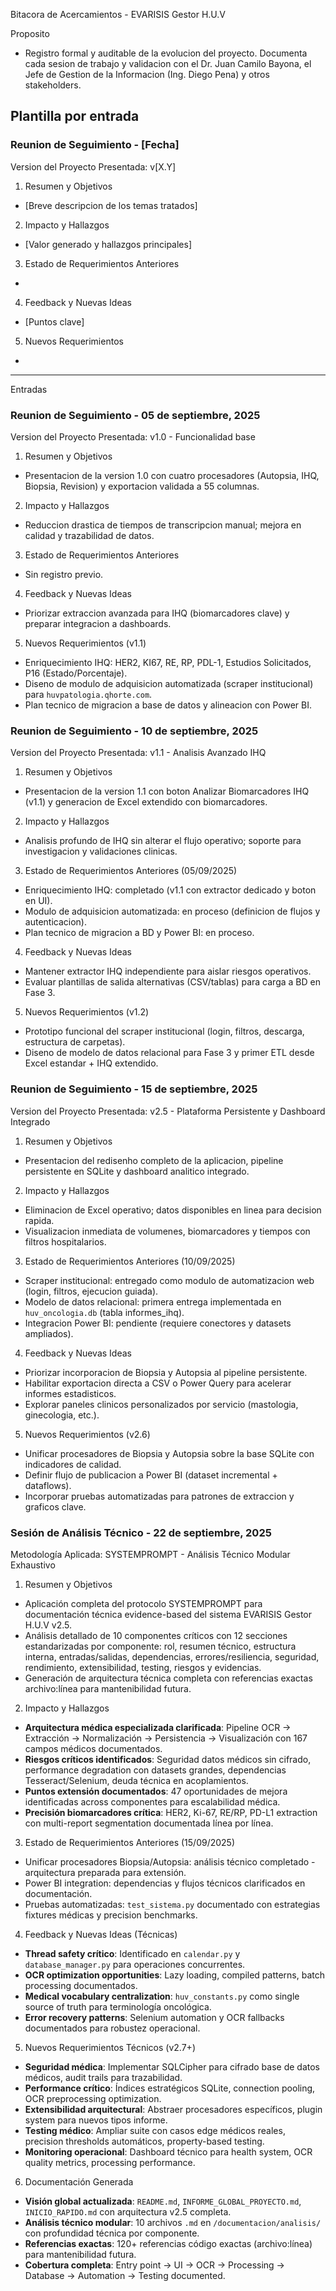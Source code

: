 Bitacora de Acercamientos - EVARISIS Gestor H.U.V

Proposito
- Registro formal y auditable de la evolucion del proyecto. Documenta cada sesion de trabajo y validacion con el Dr. Juan Camilo Bayona, el Jefe de Gestion de la Informacion (Ing. Diego Pena) y otros stakeholders.

Plantilla por entrada
---
### Reunion de Seguimiento - [Fecha]
Version del Proyecto Presentada: v[X.Y]

1. Resumen y Objetivos
- [Breve descripcion de los temas tratados]

2. Impacto y Hallazgos
- [Valor generado y hallazgos principales]

3. Estado de Requerimientos Anteriores
- [Requerimiento]: [Estado]

4. Feedback y Nuevas Ideas
- [Puntos clave]

5. Nuevos Requerimientos
- [Requerimiento]: [Descripcion]
---

Entradas

### Reunion de Seguimiento - 05 de septiembre, 2025
Version del Proyecto Presentada: v1.0 - Funcionalidad base

1. Resumen y Objetivos
- Presentacion de la version 1.0 con cuatro procesadores (Autopsia, IHQ, Biopsia, Revision) y exportacion validada a 55 columnas.

2. Impacto y Hallazgos
- Reduccion drastica de tiempos de transcripcion manual; mejora en calidad y trazabilidad de datos.

3. Estado de Requerimientos Anteriores
- Sin registro previo.

4. Feedback y Nuevas Ideas
- Priorizar extraccion avanzada para IHQ (biomarcadores clave) y preparar integracion a dashboards.

5. Nuevos Requerimientos (v1.1)
- Enriquecimiento IHQ: HER2, KI67, RE, RP, PDL-1, Estudios Solicitados, P16 (Estado/Porcentaje).
- Diseno de modulo de adquisicion automatizada (scraper institucional) para `huvpatologia.qhorte.com`.
- Plan tecnico de migracion a base de datos y alineacion con Power BI.

### Reunion de Seguimiento - 10 de septiembre, 2025
Version del Proyecto Presentada: v1.1 - Analisis Avanzado IHQ

1. Resumen y Objetivos
- Presentacion de la version 1.1 con boton Analizar Biomarcadores IHQ (v1.1) y generacion de Excel extendido con biomarcadores.

2. Impacto y Hallazgos
- Analisis profundo de IHQ sin alterar el flujo operativo; soporte para investigacion y validaciones clinicas.

3. Estado de Requerimientos Anteriores (05/09/2025)
- Enriquecimiento IHQ: completado (v1.1 con extractor dedicado y boton en UI).
- Modulo de adquisicion automatizada: en proceso (definicion de flujos y autenticacion).
- Plan tecnico de migracion a BD y Power BI: en proceso.

4. Feedback y Nuevas Ideas
- Mantener extractor IHQ independiente para aislar riesgos operativos.
- Evaluar plantillas de salida alternativas (CSV/tablas) para carga a BD en Fase 3.

5. Nuevos Requerimientos (v1.2)
- Prototipo funcional del scraper institucional (login, filtros, descarga, estructura de carpetas).
- Diseno de modelo de datos relacional para Fase 3 y primer ETL desde Excel estandar + IHQ extendido.

### Reunion de Seguimiento - 15 de septiembre, 2025
Version del Proyecto Presentada: v2.5 - Plataforma Persistente y Dashboard Integrado

1. Resumen y Objetivos
- Presentacion del redisenho completo de la aplicacion, pipeline persistente en SQLite y dashboard analitico integrado.

2. Impacto y Hallazgos
- Eliminacion de Excel operativo; datos disponibles en linea para decision rapida.
- Visualizacion inmediata de volumenes, biomarcadores y tiempos con filtros hospitalarios.

3. Estado de Requerimientos Anteriores (10/09/2025)
- Scraper institucional: entregado como modulo de automatizacion web (login, filtros, ejecucion guiada).
- Modelo de datos relacional: primera entrega implementada en `huv_oncologia.db` (tabla informes_ihq).
- Integracion Power BI: pendiente (requiere conectores y datasets ampliados).

4. Feedback y Nuevas Ideas
- Priorizar incorporacion de Biopsia y Autopsia al pipeline persistente.
- Habilitar exportacion directa a CSV o Power Query para acelerar informes estadisticos.
- Explorar paneles clinicos personalizados por servicio (mastologia, ginecologia, etc.).

5. Nuevos Requerimientos (v2.6)
- Unificar procesadores de Biopsia y Autopsia sobre la base SQLite con indicadores de calidad.
- Definir flujo de publicacion a Power BI (dataset incremental + dataflows).
- Incorporar pruebas automatizadas para patrones de extraccion y graficos clave.

### Sesión de Análisis Técnico - 22 de septiembre, 2025
Metodología Aplicada: SYSTEMPROMPT - Análisis Técnico Modular Exhaustivo

1. Resumen y Objetivos
- Aplicación completa del protocolo SYSTEMPROMPT para documentación técnica evidence-based del sistema EVARISIS Gestor H.U.V v2.5.
- Análisis detallado de 10 componentes críticos con 12 secciones estandarizadas por componente: rol, resumen técnico, estructura interna, entradas/salidas, dependencias, errores/resiliencia, seguridad, rendimiento, extensibilidad, testing, riesgos y evidencias.
- Generación de arquitectura técnica completa con referencias exactas archivo:línea para mantenibilidad futura.

2. Impacto y Hallazgos
- **Arquitectura médica especializada clarificada**: Pipeline OCR → Extracción → Normalización → Persistencia → Visualización con 167 campos médicos documentados.
- **Riesgos críticos identificados**: Seguridad datos médicos sin cifrado, performance degradation con datasets grandes, dependencias Tesseract/Selenium, deuda técnica en acoplamientos.
- **Puntos extensión documentados**: 47 oportunidades de mejora identificadas across componentes para escalabilidad médica.
- **Precisión biomarcadores crítica**: HER2, Ki-67, RE/RP, PD-L1 extraction con multi-report segmentation documentada línea por línea.

3. Estado de Requerimientos Anteriores (15/09/2025)
- Unificar procesadores Biopsia/Autopsia: análisis técnico completado - arquitectura preparada para extensión.
- Power BI integration: dependencias y flujos técnicos clarificados en documentación.
- Pruebas automatizadas: `test_sistema.py` documentado con estrategias fixtures médicas y precision benchmarks.

4. Feedback y Nuevas Ideas (Técnicas)
- **Thread safety crítico**: Identificado en `calendar.py` y `database_manager.py` para operaciones concurrentes.
- **OCR optimization opportunities**: Lazy loading, compiled patterns, batch processing documentados.
- **Medical vocabulary centralization**: `huv_constants.py` como single source of truth para terminología oncológica.
- **Error recovery patterns**: Selenium automation y OCR fallbacks documentados para robustez operacional.

5. Nuevos Requerimientos Técnicos (v2.7+)
- **Seguridad médica**: Implementar SQLCipher para cifrado base de datos médicos, audit trails para trazabilidad.
- **Performance crítico**: Índices estratégicos SQLite, connection pooling, OCR preprocessing optimization.
- **Extensibilidad arquitectural**: Abstraer procesadores específicos, plugin system para nuevos tipos informe.
- **Testing médico**: Ampliar suite con casos edge médicos reales, precision thresholds automáticos, property-based testing.
- **Monitoring operacional**: Dashboard técnico para health system, OCR quality metrics, processing performance.

6. Documentación Generada
- **Visión global actualizada**: `README.md`, `INFORME_GLOBAL_PROYECTO.md`, `INICIO_RAPIDO.md` con arquitectura v2.5 completa.
- **Análisis técnico modular**: 10 archivos `.md` en `/documentacion/analisis/` con profundidad técnica por componente.
- **Referencias exactas**: 120+ referencias código exactas (archivo:línea) para mantenibilidad futura.
- **Cobertura completa**: Entry point → UI → OCR → Processing → Database → Automation → Testing documented.
